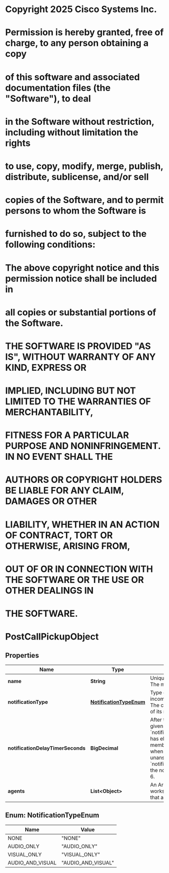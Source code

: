 <!--  Copyright 2025 Cisco Systems Inc.

Permission is hereby granted, free of charge, to any person obtaining a copy
of this software and associated documentation files (the "Software"), to deal
in the Software without restriction, including without limitation the rights
to use, copy, modify, merge, publish, distribute, sublicense, and/or sell
copies of the Software, and to permit persons to whom the Software is
furnished to do so, subject to the following conditions:

The above copyright notice and this permission notice shall be included in
all copies or substantial portions of the Software.

THE SOFTWARE IS PROVIDED "AS IS", WITHOUT WARRANTY OF ANY KIND, EXPRESS OR
IMPLIED, INCLUDING BUT NOT LIMITED TO THE WARRANTIES OF MERCHANTABILITY,
FITNESS FOR A PARTICULAR PURPOSE AND NONINFRINGEMENT. IN NO EVENT SHALL THE
AUTHORS OR COPYRIGHT HOLDERS BE LIABLE FOR ANY CLAIM, DAMAGES OR OTHER
LIABILITY, WHETHER IN AN ACTION OF CONTRACT, TORT OR OTHERWISE, ARISING FROM,
OUT OF OR IN CONNECTION WITH THE SOFTWARE OR THE USE OR OTHER DEALINGS IN
THE SOFTWARE.-->
# Copyright 2025 Cisco Systems Inc.
#
# Permission is hereby granted, free of charge, to any person obtaining a copy
# of this software and associated documentation files (the "Software"), to deal
# in the Software without restriction, including without limitation the rights
# to use, copy, modify, merge, publish, distribute, sublicense, and/or sell
# copies of the Software, and to permit persons to whom the Software is
# furnished to do so, subject to the following conditions:
#
# The above copyright notice and this permission notice shall be included in
# all copies or substantial portions of the Software.
#
# THE SOFTWARE IS PROVIDED "AS IS", WITHOUT WARRANTY OF ANY KIND, EXPRESS OR
# IMPLIED, INCLUDING BUT NOT LIMITED TO THE WARRANTIES OF MERCHANTABILITY,
# FITNESS FOR A PARTICULAR PURPOSE AND NONINFRINGEMENT. IN NO EVENT SHALL THE
# AUTHORS OR COPYRIGHT HOLDERS BE LIABLE FOR ANY CLAIM, DAMAGES OR OTHER
# LIABILITY, WHETHER IN AN ACTION OF CONTRACT, TORT OR OTHERWISE, ARISING FROM,
# OUT OF OR IN CONNECTION WITH THE SOFTWARE OR THE USE OR OTHER DEALINGS IN
# THE SOFTWARE.



# PostCallPickupObject


## Properties

| Name | Type | Description | Notes |
|------------ | ------------- | ------------- | -------------|
|**name** | **String** | Unique name for the call pickup. The maximum length is 80. |  |
|**notificationType** | [**NotificationTypeEnum**](#NotificationTypeEnum) | Type of the notification when an incoming call is unanswered. The call pickup group notifies all of its members. Default: NONE. |  [optional] |
|**notificationDelayTimerSeconds** | **BigDecimal** | After the number of seconds given by the &#x60;notificationDelayTimerSeconds&#x60; has elapsed, notify every member of the call pickup group when an incoming call goes unanswered. The &#x60;notificationType&#x60; field specifies the notification method. Default: 6. |  [optional] |
|**agents** | **List&lt;Object&gt;** | An Array of ID strings of people, workspaces and virtual lines that are added to call pickup. |  [optional] |



## Enum: NotificationTypeEnum

| Name | Value |
|---- | -----|
| NONE | &quot;NONE&quot; |
| AUDIO_ONLY | &quot;AUDIO_ONLY&quot; |
| VISUAL_ONLY | &quot;VISUAL_ONLY&quot; |
| AUDIO_AND_VISUAL | &quot;AUDIO_AND_VISUAL&quot; |



